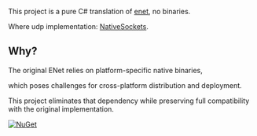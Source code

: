 This project is a pure C# translation of [enet](https://github.com/lsalzman/enet), no binaries.

Where udp implementation: [NativeSockets](https://github.com/Molth/NativeSockets).

## Why?

The original ENet relies on platform-specific native binaries,

which poses challenges for cross-platform distribution and deployment.

This project eliminates that dependency while preserving full compatibility with the original implementation.

[![NuGet](https://img.shields.io/nuget/v/ENet-no_binaries.svg?style=flat-square)](https://www.nuget.org/packages/ENet-no_binaries/)